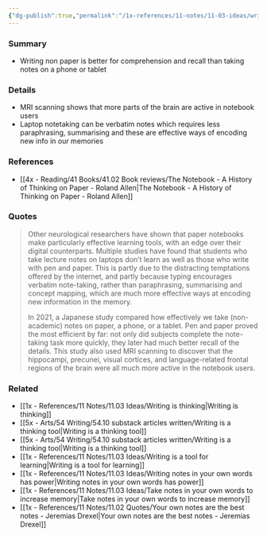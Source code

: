 ```yaml
---
{"dg-publish":true,"permalink":"/1x-references/11-notes/11-03-ideas/writing-notes-by-hand-has-a-positive-effect-on-recall/","title":"Writing notes by hand have a positive effect on recall","created":"2025-05-29T12:51:02.407+03:00","updated":"2025-05-29T15:47:24.034+03:00"}
---
```



### Summary
- Writing non paper is better for comprehension and recall than taking notes on a phone or tablet

### Details
- MRI scanning shows that more parts of the brain are active in notebook users
- Laptop notetaking can be verbatim notes which requires less paraphrasing, summarising and these are effective ways of encoding new info in our memories

### References
- [[4x - Reading/41 Books/41.02 Book reviews/The Notebook - A History of Thinking on Paper - Roland Allen\|The Notebook - A History of Thinking on Paper - Roland Allen]]

### Quotes
> Other neurological researchers have shown that paper notebooks make particularly effective learning tools, with an edge over their digital counterparts. Multiple studies have found that students who take lecture notes on laptops don’t learn as well as those who write with pen and paper. This is partly due to the distracting temptations offered by the internet, and partly because typing encourages verbatim note-taking, rather than paraphrasing, summarising and concept mapping, which are much more effective ways at encoding new information in the memory.
>  
> In 2021, a Japanese study compared how effectively we take (non-academic) notes on paper, a phone, or a tablet. Pen and paper proved the most efficient by far: not only did subjects complete the note-taking task more quickly, they later had much better recall of the details. This study also used MRI scanning to discover that the hippocampi, precunei, visual cortices, and language-related frontal regions of the brain were all much more active in the notebook users.

### Related
- [[1x - References/11 Notes/11.03 Ideas/Writing is thinking\|Writing is thinking]]
- [[5x - Arts/54 Writing/54.10 substack articles written/Writing is a thinking tool\|Writing is a thinking tool]]
- [[5x - Arts/54 Writing/54.10 substack articles written/Writing is a thinking tool\|Writing is a thinking tool]]
- [[1x - References/11 Notes/11.03 Ideas/Writing is a tool for learning\|Writing is a tool for learning]]
- [[1x - References/11 Notes/11.03 Ideas/Writing notes in your own words has power\|Writing notes in your own words has power]]
- [[1x - References/11 Notes/11.03 Ideas/Take notes in your own words to increase memory\|Take notes in your own words to increase memory]]
- [[1x - References/11 Notes/11.02 Quotes/Your own notes are the best notes - Jeremias Drexel\|Your own notes are the best notes - Jeremias Drexel]]